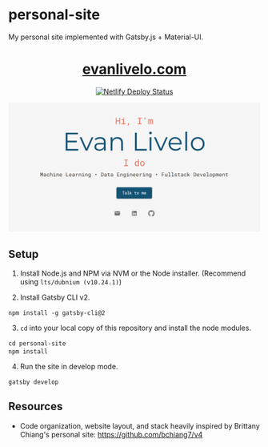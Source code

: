 # personal-site
My personal site implemented with Gatsby.js + Material-UI.

<h1 align="center">
  <a href="https://www.evanlivelo.com" target="_blank">
    evanlivelo.com
  </a>
</h1>
           
<p align="center">
  <a href="https://app.netlify.com/sites/evanlivelo/deploys" target="_blank">
    <img src="https://api.netlify.com/api/v1/badges/128df218-f42d-4e17-85ca-643ed7125fce/deploy-status" alt="Netlify Deploy Status" />
  </a>
</p>

<p align="center">
  <img src="https://raw.githubusercontent.com/vandenn/personal-site/master/src/images/og.png" alt="Preview" />
</p>

## Setup

1. Install Node.js and NPM via NVM or the Node installer. (Recommend using `lts/dubnium (v10.24.1)`)

2. Install Gatsby CLI v2.

```
npm install -g gatsby-cli@2
```

3. `cd` into your local copy of this repository and install the node modules.

```
cd personal-site
npm install
```

4. Run the site in develop mode.

```
gatsby develop
```

## Resources
* Code organization, website layout, and stack heavily inspired by Brittany Chiang's personal site: https://github.com/bchiang7/v4
